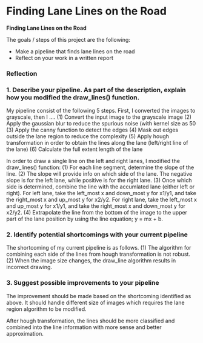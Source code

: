 # **Finding Lane Lines on the Road** 


**Finding Lane Lines on the Road**

The goals / steps of this project are the following:
* Make a pipeline that finds lane lines on the road
* Reflect on your work in a written report



### Reflection

### 1. Describe your pipeline. As part of the description, explain how you modified the draw_lines() function.

My pipeline consist of the following 5 steps. First, I converted the images to grayscale, then I .... 
(1) Convert the input image to the grayscale image
(2) Apply the gaussian blur to reduce the spurious noise (with kernel size as 50
(3) Apply the canny function to detect the edges
(4) Mask out edges outside the lane region to reduce the complexity
(5) Apply hough transformation in order to obtain the lines along the lane (left/right line of the lane)
(6) Calculate the full extent length of the lane 

In order to draw a single line on the left and right lanes, I modified the draw_lines() function:
(1) For each line segment, determine the slope of the line.
(2) The slope will provide info on which side of the lane.
    The negative slope is for the left lane, while positive is for the right lane.
(3) Once which side is determined, combine the line with the accumlated lane (either left or right).
    For left lane, take the left_most x and down_most y for x1/y1, and take the right_most x and up_most y for x2/y2.
    For right lane, take the left_most x and up_most y for x1/y1, and take the right_most x and down_most y for x2/y2.
(4) Extrapolate the line from the bottom of the image to the upper part of the lane position by using 
    the line equation; y = mx + b.



### 2. Identify potential shortcomings with your current pipeline


The shortcoming of my current pipeline is as follows.
(1) The algorithm for combining each side of the lines from hough transformation is not robust. 
(2) When the image size changes, the draw_line algorithm results in incorrect drawing.     



### 3. Suggest possible improvements to your pipeline

The improvement should be made based on the shortcoming identified as above.
It should handle different size of images which requires the lane region algorithm to be modified. 

After hough transformation, the lines should be more classified and combined into the line information with more sense and better approximation. 


